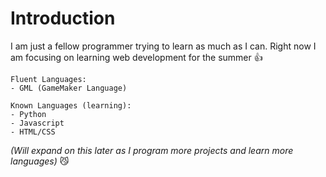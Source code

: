# Introduction

I am just a fellow programmer trying to learn as much as I can. Right now I am focusing on learning web development for the summer 👍
```
Fluent Languages:
- GML (GameMaker Language)

Known Languages (learning):
- Python
- Javascript
- HTML/CSS
```
*(Will expand on this later as I program more projects and learn more languages)* 😼
